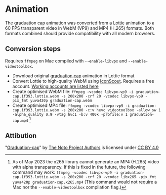 Animation
=========

The graduation cap animation was converted from a Lottie animation to a 60 FPS transparent video in WebM (VP9) and MP4 (H.265) formats. Both formats combined should provide compatibility with all modern browsers.


Conversion steps
----------------

Requires `ffmpeg` on Mac compiled with `--enable-libvpx` and `--enable-videotoolbox`.

* Download original [graduation cap](https://googlefonts.github.io/noto-emoji-animation/?selected=Animated%20Emoji:emoji_u1f393::) animation in Lottie format
* Convert Lottie to high-quality WebM using [IconScout](https://iconscout.com/converter/lottie-to-webm). Requires a free account. [Working accounts are listed here](https://bugmenot.com/view/iconscout.com)
* Create optimised WebM file: `ffmpeg -vcodec libvpx-vp9 -i graduation-cap.1f393.lottie.webm -s 200x200 -crf 20 -vcodec libvpx-vp9 -pix_fmt yuva420p graduation-cap.webm`
* Create optimised MP4 file: `ffmpeg -vcodec libvpx-vp9 -i graduation-cap.1f393.lottie.webm -s 200x200 -c:v hevc_videotoolbox -allow_sw 1 -alpha_quality 0.9 -vtag hvc1 -b:v 400k -profile:v 1 graduation-cap.mp4` [^1]

[^1]: As of May 2023 the x265 library cannot generate an MP4 (H.265) video with alpha transparency. If this is fixed in the future, the following command may work: `ffmpeg -vcodec libvpx-vp9 -i graduation-cap.1f393.lottie.webm -s 200x200 -crf 20 -vcodec libx265 -pix_fmt yuva420p graduation-cap.x265.mp4` (This command would not require a Mac nor the `--enable-videotoolbox` compilation flag.)


Attibution
----------

"[Graduation-cap](https://googlefonts.github.io/noto-emoji-animation/?selected=Animated%20Emoji%3Aemoji_u1f393%3A:)" by [The Noto Project Authors](https://googlefonts.github.io/noto-emoji-animation/) is licensed under [CC BY 4.0](http://creativecommons.org/licenses/by/4.0/)